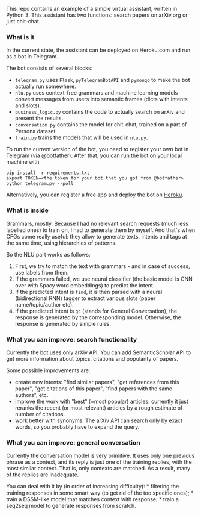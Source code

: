 This repo contains an example of a simple virtual assistant, written in Python 3. 
This assistant has two functions: search papers on arXiv.org or just chit-chat.

### What is it
In the current state, the assistant can be deployed on Heroku.com and run as a bot in Telegram.

The bot consists of several blocks:
 - `telegram.py` uses `Flask`, `pyTelegramBotAPI` and `pymongo` to make the bot actually run somewhere.
 - `nlu.py` uses context-free grammars and machine learning models convert messages from users into semantic frames 
 (dicts with intents and slots).
 - `business_logic.py` contains the code to actually search on arXiv and present the results.
 - `conversation.py` contains the model for chit-chat, trained on a part of Persona dataset.
 - `train.py` trains the models that will be used in `nlu.py`.

To run the current version of the bot, you need to register your own bot in Telegram (via @botfather).
After that, you can run the bot on your local machine with 
```
pip install -r requirements.txt
export TOKEN=<the token for your bot that you got from @botfather>
python telegram.py --poll
```
Alternatively, you can register a free app and deploy the bot on [Heroku](http://heroku.com).

### What is inside
Grammars, mostly. Because I had no relevant search requests (much less labelled ones) to train on, I had to generate
them by myself. And that's when CFGs come really useful: they allow to generate texts, intents and tags 
at the same time, using hierarchies of patterns.

So the NLU part works as follows:
1. First, we try to match the text with grammars - and in case of success, use labels from them.
2. If the grammars failed, we use neural classifier (the basic model is CNN over with Spacy word embeddings)
to predict the intent.
3. If the predicted intent is `find`, it is then parsed with a neural (bidirectional RNN) tagger to extract 
various slots (paper name/topic/author etc).
4. If the predicted intent is `gc` (stands for General Conversation), the response is generated by the corresponding
model. Otherwise, the response is generated by simple rules.

### What you can improve: search functionality
Currently the bot uses only arXiv API. 
You can add SemanticScholar API to get more information about topics, citations and popularity of papers.

Some possible improvements are:
* create new intents: "find similar papers", "get references from this paper", "get citations of this paper", 
"find papers with the same authors", etc.
* improve the work with "best" (=most popular) articles: currently it just reranks the recent (or most relevant) 
articles by a rough estimate of number of citations.
* work better with synonyms. The arXiv API can search only by exact words, so you probably have to expand the query.


### What you can improve: general conversation
Currently the conversation model is very primitive. It uses only one previous phrase as a context, 
and its reply is just one of the training replies, with the most similar context. That is, only contexts are matched.
As a result, many of the replies are inadequate.

You can deal with it by (in order of increasing difficulty):
    * filtering the training responses in some smart way (to get rid of the too specific ones);
    * train a DSSM-like model that matches context with response;
    * train a seq2seq model to generate responses from scratch.
